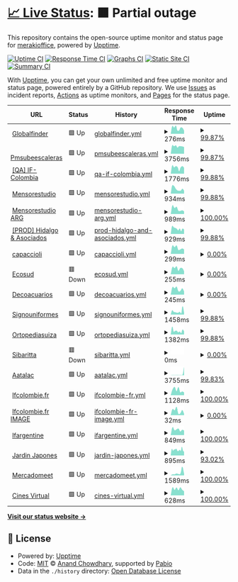 # [📈 Live Status](https://merakioffice.github.io/mensores-status): <!--live status--> **🟧 Partial outage**

This repository contains the open-source uptime monitor and status page for [merakioffice](https://merakioffice.github.io/mensores-status), powered by [Upptime](https://github.com/upptime/upptime).

[![Uptime CI](https://github.com/merakioffice/mensores-status/workflows/Uptime%20CI/badge.svg)](https://github.com/merakioffice/mensores-status/actions?query=workflow%3A%22Uptime+CI%22)
[![Response Time CI](https://github.com/merakioffice/mensores-status/workflows/Response%20Time%20CI/badge.svg)](https://github.com/merakioffice/mensores-status/actions?query=workflow%3A%22Response+Time+CI%22)
[![Graphs CI](https://github.com/merakioffice/mensores-status/workflows/Graphs%20CI/badge.svg)](https://github.com/merakioffice/mensores-status/actions?query=workflow%3A%22Graphs+CI%22)
[![Static Site CI](https://github.com/merakioffice/mensores-status/workflows/Static%20Site%20CI/badge.svg)](https://github.com/merakioffice/mensores-status/actions?query=workflow%3A%22Static+Site+CI%22)
[![Summary CI](https://github.com/merakioffice/mensores-status/workflows/Summary%20CI/badge.svg)](https://github.com/merakioffice/mensores-status/actions?query=workflow%3A%22Summary+CI%22)

With [Upptime](https://upptime.js.org), you can get your own unlimited and free uptime monitor and status page, powered entirely by a GitHub repository. We use [Issues](https://github.com/merakioffice/mensores-status/issues) as incident reports, [Actions](https://github.com/merakioffice/mensores-status/actions) as uptime monitors, and [Pages](https://merakioffice.github.io/mensores-status) for the status page.

<!--start: status pages-->
<!-- This summary is generated by Upptime (https://github.com/upptime/upptime) -->
<!-- Do not edit this manually, your changes will be overwritten -->
<!-- prettier-ignore -->
| URL | Status | History | Response Time | Uptime |
| --- | ------ | ------- | ------------- | ------ |
| <img alt="" src="https://icons.duckduckgo.com/ip3/globalfinder.com.ar.ico" height="13"> [Globalfinder](https://globalfinder.com.ar) | 🟩 Up | [globalfinder.yml](https://github.com/merakioffice/mensores-status/commits/HEAD/history/globalfinder.yml) | <details><summary><img alt="Response time graph" src="./graphs/globalfinder/response-time-week.png" height="20"> 276ms</summary><br><a href="https://merakioffice.github.io/mensores-status/history/globalfinder"><img alt="Response time 336" src="https://img.shields.io/endpoint?url=https%3A%2F%2Fraw.githubusercontent.com%2Fmerakioffice%2Fmensores-status%2FHEAD%2Fapi%2Fglobalfinder%2Fresponse-time.json"></a><br><a href="https://merakioffice.github.io/mensores-status/history/globalfinder"><img alt="24-hour response time 152" src="https://img.shields.io/endpoint?url=https%3A%2F%2Fraw.githubusercontent.com%2Fmerakioffice%2Fmensores-status%2FHEAD%2Fapi%2Fglobalfinder%2Fresponse-time-day.json"></a><br><a href="https://merakioffice.github.io/mensores-status/history/globalfinder"><img alt="7-day response time 276" src="https://img.shields.io/endpoint?url=https%3A%2F%2Fraw.githubusercontent.com%2Fmerakioffice%2Fmensores-status%2FHEAD%2Fapi%2Fglobalfinder%2Fresponse-time-week.json"></a><br><a href="https://merakioffice.github.io/mensores-status/history/globalfinder"><img alt="30-day response time 314" src="https://img.shields.io/endpoint?url=https%3A%2F%2Fraw.githubusercontent.com%2Fmerakioffice%2Fmensores-status%2FHEAD%2Fapi%2Fglobalfinder%2Fresponse-time-month.json"></a><br><a href="https://merakioffice.github.io/mensores-status/history/globalfinder"><img alt="1-year response time 342" src="https://img.shields.io/endpoint?url=https%3A%2F%2Fraw.githubusercontent.com%2Fmerakioffice%2Fmensores-status%2FHEAD%2Fapi%2Fglobalfinder%2Fresponse-time-year.json"></a></details> | <details><summary><a href="https://merakioffice.github.io/mensores-status/history/globalfinder">99.87%</a></summary><a href="https://merakioffice.github.io/mensores-status/history/globalfinder"><img alt="All-time uptime 94.23%" src="https://img.shields.io/endpoint?url=https%3A%2F%2Fraw.githubusercontent.com%2Fmerakioffice%2Fmensores-status%2FHEAD%2Fapi%2Fglobalfinder%2Fuptime.json"></a><br><a href="https://merakioffice.github.io/mensores-status/history/globalfinder"><img alt="24-hour uptime 100.00%" src="https://img.shields.io/endpoint?url=https%3A%2F%2Fraw.githubusercontent.com%2Fmerakioffice%2Fmensores-status%2FHEAD%2Fapi%2Fglobalfinder%2Fuptime-day.json"></a><br><a href="https://merakioffice.github.io/mensores-status/history/globalfinder"><img alt="7-day uptime 99.87%" src="https://img.shields.io/endpoint?url=https%3A%2F%2Fraw.githubusercontent.com%2Fmerakioffice%2Fmensores-status%2FHEAD%2Fapi%2Fglobalfinder%2Fuptime-week.json"></a><br><a href="https://merakioffice.github.io/mensores-status/history/globalfinder"><img alt="30-day uptime 99.97%" src="https://img.shields.io/endpoint?url=https%3A%2F%2Fraw.githubusercontent.com%2Fmerakioffice%2Fmensores-status%2FHEAD%2Fapi%2Fglobalfinder%2Fuptime-month.json"></a><br><a href="https://merakioffice.github.io/mensores-status/history/globalfinder"><img alt="1-year uptime 92.37%" src="https://img.shields.io/endpoint?url=https%3A%2F%2Fraw.githubusercontent.com%2Fmerakioffice%2Fmensores-status%2FHEAD%2Fapi%2Fglobalfinder%2Fuptime-year.json"></a></details>
| <img alt="" src="https://icons.duckduckgo.com/ip3/pmsubeescaleras.com.ar.ico" height="13"> [Pmsubeescaleras](https://pmsubeescaleras.com.ar) | 🟩 Up | [pmsubeescaleras.yml](https://github.com/merakioffice/mensores-status/commits/HEAD/history/pmsubeescaleras.yml) | <details><summary><img alt="Response time graph" src="./graphs/pmsubeescaleras/response-time-week.png" height="20"> 3756ms</summary><br><a href="https://merakioffice.github.io/mensores-status/history/pmsubeescaleras"><img alt="Response time 2882" src="https://img.shields.io/endpoint?url=https%3A%2F%2Fraw.githubusercontent.com%2Fmerakioffice%2Fmensores-status%2FHEAD%2Fapi%2Fpmsubeescaleras%2Fresponse-time.json"></a><br><a href="https://merakioffice.github.io/mensores-status/history/pmsubeescaleras"><img alt="24-hour response time 3382" src="https://img.shields.io/endpoint?url=https%3A%2F%2Fraw.githubusercontent.com%2Fmerakioffice%2Fmensores-status%2FHEAD%2Fapi%2Fpmsubeescaleras%2Fresponse-time-day.json"></a><br><a href="https://merakioffice.github.io/mensores-status/history/pmsubeescaleras"><img alt="7-day response time 3756" src="https://img.shields.io/endpoint?url=https%3A%2F%2Fraw.githubusercontent.com%2Fmerakioffice%2Fmensores-status%2FHEAD%2Fapi%2Fpmsubeescaleras%2Fresponse-time-week.json"></a><br><a href="https://merakioffice.github.io/mensores-status/history/pmsubeescaleras"><img alt="30-day response time 3977" src="https://img.shields.io/endpoint?url=https%3A%2F%2Fraw.githubusercontent.com%2Fmerakioffice%2Fmensores-status%2FHEAD%2Fapi%2Fpmsubeescaleras%2Fresponse-time-month.json"></a><br><a href="https://merakioffice.github.io/mensores-status/history/pmsubeescaleras"><img alt="1-year response time 3063" src="https://img.shields.io/endpoint?url=https%3A%2F%2Fraw.githubusercontent.com%2Fmerakioffice%2Fmensores-status%2FHEAD%2Fapi%2Fpmsubeescaleras%2Fresponse-time-year.json"></a></details> | <details><summary><a href="https://merakioffice.github.io/mensores-status/history/pmsubeescaleras">99.87%</a></summary><a href="https://merakioffice.github.io/mensores-status/history/pmsubeescaleras"><img alt="All-time uptime 98.41%" src="https://img.shields.io/endpoint?url=https%3A%2F%2Fraw.githubusercontent.com%2Fmerakioffice%2Fmensores-status%2FHEAD%2Fapi%2Fpmsubeescaleras%2Fuptime.json"></a><br><a href="https://merakioffice.github.io/mensores-status/history/pmsubeescaleras"><img alt="24-hour uptime 100.00%" src="https://img.shields.io/endpoint?url=https%3A%2F%2Fraw.githubusercontent.com%2Fmerakioffice%2Fmensores-status%2FHEAD%2Fapi%2Fpmsubeescaleras%2Fuptime-day.json"></a><br><a href="https://merakioffice.github.io/mensores-status/history/pmsubeescaleras"><img alt="7-day uptime 99.87%" src="https://img.shields.io/endpoint?url=https%3A%2F%2Fraw.githubusercontent.com%2Fmerakioffice%2Fmensores-status%2FHEAD%2Fapi%2Fpmsubeescaleras%2Fuptime-week.json"></a><br><a href="https://merakioffice.github.io/mensores-status/history/pmsubeescaleras"><img alt="30-day uptime 95.47%" src="https://img.shields.io/endpoint?url=https%3A%2F%2Fraw.githubusercontent.com%2Fmerakioffice%2Fmensores-status%2FHEAD%2Fapi%2Fpmsubeescaleras%2Fuptime-month.json"></a><br><a href="https://merakioffice.github.io/mensores-status/history/pmsubeescaleras"><img alt="1-year uptime 99.22%" src="https://img.shields.io/endpoint?url=https%3A%2F%2Fraw.githubusercontent.com%2Fmerakioffice%2Fmensores-status%2FHEAD%2Fapi%2Fpmsubeescaleras%2Fuptime-year.json"></a></details>
| <img alt="" src="https://icons.duckduckgo.com/ip3/qa.ifcolombie.mensorestudio.com.ico" height="13"> [[QA] IF-Colombia](https://qa.ifcolombie.mensorestudio.com/) | 🟩 Up | [qa-if-colombia.yml](https://github.com/merakioffice/mensores-status/commits/HEAD/history/qa-if-colombia.yml) | <details><summary><img alt="Response time graph" src="./graphs/qa-if-colombia/response-time-week.png" height="20"> 1776ms</summary><br><a href="https://merakioffice.github.io/mensores-status/history/qa-if-colombia"><img alt="Response time 865" src="https://img.shields.io/endpoint?url=https%3A%2F%2Fraw.githubusercontent.com%2Fmerakioffice%2Fmensores-status%2FHEAD%2Fapi%2Fqa-if-colombia%2Fresponse-time.json"></a><br><a href="https://merakioffice.github.io/mensores-status/history/qa-if-colombia"><img alt="24-hour response time 1637" src="https://img.shields.io/endpoint?url=https%3A%2F%2Fraw.githubusercontent.com%2Fmerakioffice%2Fmensores-status%2FHEAD%2Fapi%2Fqa-if-colombia%2Fresponse-time-day.json"></a><br><a href="https://merakioffice.github.io/mensores-status/history/qa-if-colombia"><img alt="7-day response time 1776" src="https://img.shields.io/endpoint?url=https%3A%2F%2Fraw.githubusercontent.com%2Fmerakioffice%2Fmensores-status%2FHEAD%2Fapi%2Fqa-if-colombia%2Fresponse-time-week.json"></a><br><a href="https://merakioffice.github.io/mensores-status/history/qa-if-colombia"><img alt="30-day response time 1697" src="https://img.shields.io/endpoint?url=https%3A%2F%2Fraw.githubusercontent.com%2Fmerakioffice%2Fmensores-status%2FHEAD%2Fapi%2Fqa-if-colombia%2Fresponse-time-month.json"></a><br><a href="https://merakioffice.github.io/mensores-status/history/qa-if-colombia"><img alt="1-year response time 1014" src="https://img.shields.io/endpoint?url=https%3A%2F%2Fraw.githubusercontent.com%2Fmerakioffice%2Fmensores-status%2FHEAD%2Fapi%2Fqa-if-colombia%2Fresponse-time-year.json"></a></details> | <details><summary><a href="https://merakioffice.github.io/mensores-status/history/qa-if-colombia">99.88%</a></summary><a href="https://merakioffice.github.io/mensores-status/history/qa-if-colombia"><img alt="All-time uptime 99.40%" src="https://img.shields.io/endpoint?url=https%3A%2F%2Fraw.githubusercontent.com%2Fmerakioffice%2Fmensores-status%2FHEAD%2Fapi%2Fqa-if-colombia%2Fuptime.json"></a><br><a href="https://merakioffice.github.io/mensores-status/history/qa-if-colombia"><img alt="24-hour uptime 100.00%" src="https://img.shields.io/endpoint?url=https%3A%2F%2Fraw.githubusercontent.com%2Fmerakioffice%2Fmensores-status%2FHEAD%2Fapi%2Fqa-if-colombia%2Fuptime-day.json"></a><br><a href="https://merakioffice.github.io/mensores-status/history/qa-if-colombia"><img alt="7-day uptime 99.88%" src="https://img.shields.io/endpoint?url=https%3A%2F%2Fraw.githubusercontent.com%2Fmerakioffice%2Fmensores-status%2FHEAD%2Fapi%2Fqa-if-colombia%2Fuptime-week.json"></a><br><a href="https://merakioffice.github.io/mensores-status/history/qa-if-colombia"><img alt="30-day uptime 95.55%" src="https://img.shields.io/endpoint?url=https%3A%2F%2Fraw.githubusercontent.com%2Fmerakioffice%2Fmensores-status%2FHEAD%2Fapi%2Fqa-if-colombia%2Fuptime-month.json"></a><br><a href="https://merakioffice.github.io/mensores-status/history/qa-if-colombia"><img alt="1-year uptime 99.43%" src="https://img.shields.io/endpoint?url=https%3A%2F%2Fraw.githubusercontent.com%2Fmerakioffice%2Fmensores-status%2FHEAD%2Fapi%2Fqa-if-colombia%2Fuptime-year.json"></a></details>
| <img alt="" src="https://icons.duckduckgo.com/ip3/mensorestudio.com.ico" height="13"> [Mensorestudio](https://mensorestudio.com) | 🟩 Up | [mensorestudio.yml](https://github.com/merakioffice/mensores-status/commits/HEAD/history/mensorestudio.yml) | <details><summary><img alt="Response time graph" src="./graphs/mensorestudio/response-time-week.png" height="20"> 934ms</summary><br><a href="https://merakioffice.github.io/mensores-status/history/mensorestudio"><img alt="Response time 695" src="https://img.shields.io/endpoint?url=https%3A%2F%2Fraw.githubusercontent.com%2Fmerakioffice%2Fmensores-status%2FHEAD%2Fapi%2Fmensorestudio%2Fresponse-time.json"></a><br><a href="https://merakioffice.github.io/mensores-status/history/mensorestudio"><img alt="24-hour response time 565" src="https://img.shields.io/endpoint?url=https%3A%2F%2Fraw.githubusercontent.com%2Fmerakioffice%2Fmensores-status%2FHEAD%2Fapi%2Fmensorestudio%2Fresponse-time-day.json"></a><br><a href="https://merakioffice.github.io/mensores-status/history/mensorestudio"><img alt="7-day response time 934" src="https://img.shields.io/endpoint?url=https%3A%2F%2Fraw.githubusercontent.com%2Fmerakioffice%2Fmensores-status%2FHEAD%2Fapi%2Fmensorestudio%2Fresponse-time-week.json"></a><br><a href="https://merakioffice.github.io/mensores-status/history/mensorestudio"><img alt="30-day response time 970" src="https://img.shields.io/endpoint?url=https%3A%2F%2Fraw.githubusercontent.com%2Fmerakioffice%2Fmensores-status%2FHEAD%2Fapi%2Fmensorestudio%2Fresponse-time-month.json"></a><br><a href="https://merakioffice.github.io/mensores-status/history/mensorestudio"><img alt="1-year response time 723" src="https://img.shields.io/endpoint?url=https%3A%2F%2Fraw.githubusercontent.com%2Fmerakioffice%2Fmensores-status%2FHEAD%2Fapi%2Fmensorestudio%2Fresponse-time-year.json"></a></details> | <details><summary><a href="https://merakioffice.github.io/mensores-status/history/mensorestudio">99.88%</a></summary><a href="https://merakioffice.github.io/mensores-status/history/mensorestudio"><img alt="All-time uptime 94.06%" src="https://img.shields.io/endpoint?url=https%3A%2F%2Fraw.githubusercontent.com%2Fmerakioffice%2Fmensores-status%2FHEAD%2Fapi%2Fmensorestudio%2Fuptime.json"></a><br><a href="https://merakioffice.github.io/mensores-status/history/mensorestudio"><img alt="24-hour uptime 100.00%" src="https://img.shields.io/endpoint?url=https%3A%2F%2Fraw.githubusercontent.com%2Fmerakioffice%2Fmensores-status%2FHEAD%2Fapi%2Fmensorestudio%2Fuptime-day.json"></a><br><a href="https://merakioffice.github.io/mensores-status/history/mensorestudio"><img alt="7-day uptime 99.88%" src="https://img.shields.io/endpoint?url=https%3A%2F%2Fraw.githubusercontent.com%2Fmerakioffice%2Fmensores-status%2FHEAD%2Fapi%2Fmensorestudio%2Fuptime-week.json"></a><br><a href="https://merakioffice.github.io/mensores-status/history/mensorestudio"><img alt="30-day uptime 95.74%" src="https://img.shields.io/endpoint?url=https%3A%2F%2Fraw.githubusercontent.com%2Fmerakioffice%2Fmensores-status%2FHEAD%2Fapi%2Fmensorestudio%2Fuptime-month.json"></a><br><a href="https://merakioffice.github.io/mensores-status/history/mensorestudio"><img alt="1-year uptime 92.16%" src="https://img.shields.io/endpoint?url=https%3A%2F%2Fraw.githubusercontent.com%2Fmerakioffice%2Fmensores-status%2FHEAD%2Fapi%2Fmensorestudio%2Fuptime-year.json"></a></details>
| <img alt="" src="https://icons.duckduckgo.com/ip3/mensorestudio.com.ar.ico" height="13"> [Mensorestudio ARG](https://mensorestudio.com.ar) | 🟩 Up | [mensorestudio-arg.yml](https://github.com/merakioffice/mensores-status/commits/HEAD/history/mensorestudio-arg.yml) | <details><summary><img alt="Response time graph" src="./graphs/mensorestudio-arg/response-time-week.png" height="20"> 989ms</summary><br><a href="https://merakioffice.github.io/mensores-status/history/mensorestudio-arg"><img alt="Response time 787" src="https://img.shields.io/endpoint?url=https%3A%2F%2Fraw.githubusercontent.com%2Fmerakioffice%2Fmensores-status%2FHEAD%2Fapi%2Fmensorestudio-arg%2Fresponse-time.json"></a><br><a href="https://merakioffice.github.io/mensores-status/history/mensorestudio-arg"><img alt="24-hour response time 526" src="https://img.shields.io/endpoint?url=https%3A%2F%2Fraw.githubusercontent.com%2Fmerakioffice%2Fmensores-status%2FHEAD%2Fapi%2Fmensorestudio-arg%2Fresponse-time-day.json"></a><br><a href="https://merakioffice.github.io/mensores-status/history/mensorestudio-arg"><img alt="7-day response time 989" src="https://img.shields.io/endpoint?url=https%3A%2F%2Fraw.githubusercontent.com%2Fmerakioffice%2Fmensores-status%2FHEAD%2Fapi%2Fmensorestudio-arg%2Fresponse-time-week.json"></a><br><a href="https://merakioffice.github.io/mensores-status/history/mensorestudio-arg"><img alt="30-day response time 1012" src="https://img.shields.io/endpoint?url=https%3A%2F%2Fraw.githubusercontent.com%2Fmerakioffice%2Fmensores-status%2FHEAD%2Fapi%2Fmensorestudio-arg%2Fresponse-time-month.json"></a><br><a href="https://merakioffice.github.io/mensores-status/history/mensorestudio-arg"><img alt="1-year response time 813" src="https://img.shields.io/endpoint?url=https%3A%2F%2Fraw.githubusercontent.com%2Fmerakioffice%2Fmensores-status%2FHEAD%2Fapi%2Fmensorestudio-arg%2Fresponse-time-year.json"></a></details> | <details><summary><a href="https://merakioffice.github.io/mensores-status/history/mensorestudio-arg">100.00%</a></summary><a href="https://merakioffice.github.io/mensores-status/history/mensorestudio-arg"><img alt="All-time uptime 99.71%" src="https://img.shields.io/endpoint?url=https%3A%2F%2Fraw.githubusercontent.com%2Fmerakioffice%2Fmensores-status%2FHEAD%2Fapi%2Fmensorestudio-arg%2Fuptime.json"></a><br><a href="https://merakioffice.github.io/mensores-status/history/mensorestudio-arg"><img alt="24-hour uptime 100.00%" src="https://img.shields.io/endpoint?url=https%3A%2F%2Fraw.githubusercontent.com%2Fmerakioffice%2Fmensores-status%2FHEAD%2Fapi%2Fmensorestudio-arg%2Fuptime-day.json"></a><br><a href="https://merakioffice.github.io/mensores-status/history/mensorestudio-arg"><img alt="7-day uptime 100.00%" src="https://img.shields.io/endpoint?url=https%3A%2F%2Fraw.githubusercontent.com%2Fmerakioffice%2Fmensores-status%2FHEAD%2Fapi%2Fmensorestudio-arg%2Fuptime-week.json"></a><br><a href="https://merakioffice.github.io/mensores-status/history/mensorestudio-arg"><img alt="30-day uptime 95.81%" src="https://img.shields.io/endpoint?url=https%3A%2F%2Fraw.githubusercontent.com%2Fmerakioffice%2Fmensores-status%2FHEAD%2Fapi%2Fmensorestudio-arg%2Fuptime-month.json"></a><br><a href="https://merakioffice.github.io/mensores-status/history/mensorestudio-arg"><img alt="1-year uptime 99.64%" src="https://img.shields.io/endpoint?url=https%3A%2F%2Fraw.githubusercontent.com%2Fmerakioffice%2Fmensores-status%2FHEAD%2Fapi%2Fmensorestudio-arg%2Fuptime-year.json"></a></details>
| <img alt="" src="https://icons.duckduckgo.com/ip3/hidalgoyasociados.com.ar.ico" height="13"> [[PROD] Hidalgo & Asociados](https://hidalgoyasociados.com.ar/) | 🟩 Up | [prod-hidalgo-and-asociados.yml](https://github.com/merakioffice/mensores-status/commits/HEAD/history/prod-hidalgo-and-asociados.yml) | <details><summary><img alt="Response time graph" src="./graphs/prod-hidalgo-and-asociados/response-time-week.png" height="20"> 929ms</summary><br><a href="https://merakioffice.github.io/mensores-status/history/prod-hidalgo-and-asociados"><img alt="Response time 996" src="https://img.shields.io/endpoint?url=https%3A%2F%2Fraw.githubusercontent.com%2Fmerakioffice%2Fmensores-status%2FHEAD%2Fapi%2Fprod-hidalgo-and-asociados%2Fresponse-time.json"></a><br><a href="https://merakioffice.github.io/mensores-status/history/prod-hidalgo-and-asociados"><img alt="24-hour response time 764" src="https://img.shields.io/endpoint?url=https%3A%2F%2Fraw.githubusercontent.com%2Fmerakioffice%2Fmensores-status%2FHEAD%2Fapi%2Fprod-hidalgo-and-asociados%2Fresponse-time-day.json"></a><br><a href="https://merakioffice.github.io/mensores-status/history/prod-hidalgo-and-asociados"><img alt="7-day response time 929" src="https://img.shields.io/endpoint?url=https%3A%2F%2Fraw.githubusercontent.com%2Fmerakioffice%2Fmensores-status%2FHEAD%2Fapi%2Fprod-hidalgo-and-asociados%2Fresponse-time-week.json"></a><br><a href="https://merakioffice.github.io/mensores-status/history/prod-hidalgo-and-asociados"><img alt="30-day response time 1153" src="https://img.shields.io/endpoint?url=https%3A%2F%2Fraw.githubusercontent.com%2Fmerakioffice%2Fmensores-status%2FHEAD%2Fapi%2Fprod-hidalgo-and-asociados%2Fresponse-time-month.json"></a><br><a href="https://merakioffice.github.io/mensores-status/history/prod-hidalgo-and-asociados"><img alt="1-year response time 1014" src="https://img.shields.io/endpoint?url=https%3A%2F%2Fraw.githubusercontent.com%2Fmerakioffice%2Fmensores-status%2FHEAD%2Fapi%2Fprod-hidalgo-and-asociados%2Fresponse-time-year.json"></a></details> | <details><summary><a href="https://merakioffice.github.io/mensores-status/history/prod-hidalgo-and-asociados">99.88%</a></summary><a href="https://merakioffice.github.io/mensores-status/history/prod-hidalgo-and-asociados"><img alt="All-time uptime 99.73%" src="https://img.shields.io/endpoint?url=https%3A%2F%2Fraw.githubusercontent.com%2Fmerakioffice%2Fmensores-status%2FHEAD%2Fapi%2Fprod-hidalgo-and-asociados%2Fuptime.json"></a><br><a href="https://merakioffice.github.io/mensores-status/history/prod-hidalgo-and-asociados"><img alt="24-hour uptime 100.00%" src="https://img.shields.io/endpoint?url=https%3A%2F%2Fraw.githubusercontent.com%2Fmerakioffice%2Fmensores-status%2FHEAD%2Fapi%2Fprod-hidalgo-and-asociados%2Fuptime-day.json"></a><br><a href="https://merakioffice.github.io/mensores-status/history/prod-hidalgo-and-asociados"><img alt="7-day uptime 99.88%" src="https://img.shields.io/endpoint?url=https%3A%2F%2Fraw.githubusercontent.com%2Fmerakioffice%2Fmensores-status%2FHEAD%2Fapi%2Fprod-hidalgo-and-asociados%2Fuptime-week.json"></a><br><a href="https://merakioffice.github.io/mensores-status/history/prod-hidalgo-and-asociados"><img alt="30-day uptime 95.56%" src="https://img.shields.io/endpoint?url=https%3A%2F%2Fraw.githubusercontent.com%2Fmerakioffice%2Fmensores-status%2FHEAD%2Fapi%2Fprod-hidalgo-and-asociados%2Fuptime-month.json"></a><br><a href="https://merakioffice.github.io/mensores-status/history/prod-hidalgo-and-asociados"><img alt="1-year uptime 99.61%" src="https://img.shields.io/endpoint?url=https%3A%2F%2Fraw.githubusercontent.com%2Fmerakioffice%2Fmensores-status%2FHEAD%2Fapi%2Fprod-hidalgo-and-asociados%2Fuptime-year.json"></a></details>
| <img alt="" src="https://icons.duckduckgo.com/ip3/www.capaccioli-sa.com.ar.ico" height="13"> [capaccioli](https://www.capaccioli-sa.com.ar) | 🟩 Up | [capaccioli.yml](https://github.com/merakioffice/mensores-status/commits/HEAD/history/capaccioli.yml) | <details><summary><img alt="Response time graph" src="./graphs/capaccioli/response-time-week.png" height="20"> 299ms</summary><br><a href="https://merakioffice.github.io/mensores-status/history/capaccioli"><img alt="Response time 329" src="https://img.shields.io/endpoint?url=https%3A%2F%2Fraw.githubusercontent.com%2Fmerakioffice%2Fmensores-status%2FHEAD%2Fapi%2Fcapaccioli%2Fresponse-time.json"></a><br><a href="https://merakioffice.github.io/mensores-status/history/capaccioli"><img alt="24-hour response time 223" src="https://img.shields.io/endpoint?url=https%3A%2F%2Fraw.githubusercontent.com%2Fmerakioffice%2Fmensores-status%2FHEAD%2Fapi%2Fcapaccioli%2Fresponse-time-day.json"></a><br><a href="https://merakioffice.github.io/mensores-status/history/capaccioli"><img alt="7-day response time 299" src="https://img.shields.io/endpoint?url=https%3A%2F%2Fraw.githubusercontent.com%2Fmerakioffice%2Fmensores-status%2FHEAD%2Fapi%2Fcapaccioli%2Fresponse-time-week.json"></a><br><a href="https://merakioffice.github.io/mensores-status/history/capaccioli"><img alt="30-day response time 348" src="https://img.shields.io/endpoint?url=https%3A%2F%2Fraw.githubusercontent.com%2Fmerakioffice%2Fmensores-status%2FHEAD%2Fapi%2Fcapaccioli%2Fresponse-time-month.json"></a><br><a href="https://merakioffice.github.io/mensores-status/history/capaccioli"><img alt="1-year response time 344" src="https://img.shields.io/endpoint?url=https%3A%2F%2Fraw.githubusercontent.com%2Fmerakioffice%2Fmensores-status%2FHEAD%2Fapi%2Fcapaccioli%2Fresponse-time-year.json"></a></details> | <details><summary><a href="https://merakioffice.github.io/mensores-status/history/capaccioli">0.00%</a></summary><a href="https://merakioffice.github.io/mensores-status/history/capaccioli"><img alt="All-time uptime 74.14%" src="https://img.shields.io/endpoint?url=https%3A%2F%2Fraw.githubusercontent.com%2Fmerakioffice%2Fmensores-status%2FHEAD%2Fapi%2Fcapaccioli%2Fuptime.json"></a><br><a href="https://merakioffice.github.io/mensores-status/history/capaccioli"><img alt="24-hour uptime 0.00%" src="https://img.shields.io/endpoint?url=https%3A%2F%2Fraw.githubusercontent.com%2Fmerakioffice%2Fmensores-status%2FHEAD%2Fapi%2Fcapaccioli%2Fuptime-day.json"></a><br><a href="https://merakioffice.github.io/mensores-status/history/capaccioli"><img alt="7-day uptime 0.00%" src="https://img.shields.io/endpoint?url=https%3A%2F%2Fraw.githubusercontent.com%2Fmerakioffice%2Fmensores-status%2FHEAD%2Fapi%2Fcapaccioli%2Fuptime-week.json"></a><br><a href="https://merakioffice.github.io/mensores-status/history/capaccioli"><img alt="30-day uptime 0.00%" src="https://img.shields.io/endpoint?url=https%3A%2F%2Fraw.githubusercontent.com%2Fmerakioffice%2Fmensores-status%2FHEAD%2Fapi%2Fcapaccioli%2Fuptime-month.json"></a><br><a href="https://merakioffice.github.io/mensores-status/history/capaccioli"><img alt="1-year uptime 61.62%" src="https://img.shields.io/endpoint?url=https%3A%2F%2Fraw.githubusercontent.com%2Fmerakioffice%2Fmensores-status%2FHEAD%2Fapi%2Fcapaccioli%2Fuptime-year.json"></a></details>
| <img alt="" src="https://icons.duckduckgo.com/ip3/qa.ecosud.mensorestudio.com.ar.ico" height="13"> [Ecosud](https://qa.ecosud.mensorestudio.com.ar/) | 🟥 Down | [ecosud.yml](https://github.com/merakioffice/mensores-status/commits/HEAD/history/ecosud.yml) | <details><summary><img alt="Response time graph" src="./graphs/ecosud/response-time-week.png" height="20"> 255ms</summary><br><a href="https://merakioffice.github.io/mensores-status/history/ecosud"><img alt="Response time 478" src="https://img.shields.io/endpoint?url=https%3A%2F%2Fraw.githubusercontent.com%2Fmerakioffice%2Fmensores-status%2FHEAD%2Fapi%2Fecosud%2Fresponse-time.json"></a><br><a href="https://merakioffice.github.io/mensores-status/history/ecosud"><img alt="24-hour response time 131" src="https://img.shields.io/endpoint?url=https%3A%2F%2Fraw.githubusercontent.com%2Fmerakioffice%2Fmensores-status%2FHEAD%2Fapi%2Fecosud%2Fresponse-time-day.json"></a><br><a href="https://merakioffice.github.io/mensores-status/history/ecosud"><img alt="7-day response time 255" src="https://img.shields.io/endpoint?url=https%3A%2F%2Fraw.githubusercontent.com%2Fmerakioffice%2Fmensores-status%2FHEAD%2Fapi%2Fecosud%2Fresponse-time-week.json"></a><br><a href="https://merakioffice.github.io/mensores-status/history/ecosud"><img alt="30-day response time 374" src="https://img.shields.io/endpoint?url=https%3A%2F%2Fraw.githubusercontent.com%2Fmerakioffice%2Fmensores-status%2FHEAD%2Fapi%2Fecosud%2Fresponse-time-month.json"></a><br><a href="https://merakioffice.github.io/mensores-status/history/ecosud"><img alt="1-year response time 471" src="https://img.shields.io/endpoint?url=https%3A%2F%2Fraw.githubusercontent.com%2Fmerakioffice%2Fmensores-status%2FHEAD%2Fapi%2Fecosud%2Fresponse-time-year.json"></a></details> | <details><summary><a href="https://merakioffice.github.io/mensores-status/history/ecosud">0.00%</a></summary><a href="https://merakioffice.github.io/mensores-status/history/ecosud"><img alt="All-time uptime 80.02%" src="https://img.shields.io/endpoint?url=https%3A%2F%2Fraw.githubusercontent.com%2Fmerakioffice%2Fmensores-status%2FHEAD%2Fapi%2Fecosud%2Fuptime.json"></a><br><a href="https://merakioffice.github.io/mensores-status/history/ecosud"><img alt="24-hour uptime 0.00%" src="https://img.shields.io/endpoint?url=https%3A%2F%2Fraw.githubusercontent.com%2Fmerakioffice%2Fmensores-status%2FHEAD%2Fapi%2Fecosud%2Fuptime-day.json"></a><br><a href="https://merakioffice.github.io/mensores-status/history/ecosud"><img alt="7-day uptime 0.00%" src="https://img.shields.io/endpoint?url=https%3A%2F%2Fraw.githubusercontent.com%2Fmerakioffice%2Fmensores-status%2FHEAD%2Fapi%2Fecosud%2Fuptime-week.json"></a><br><a href="https://merakioffice.github.io/mensores-status/history/ecosud"><img alt="30-day uptime 32.24%" src="https://img.shields.io/endpoint?url=https%3A%2F%2Fraw.githubusercontent.com%2Fmerakioffice%2Fmensores-status%2FHEAD%2Fapi%2Fecosud%2Fuptime-month.json"></a><br><a href="https://merakioffice.github.io/mensores-status/history/ecosud"><img alt="1-year uptime 70.40%" src="https://img.shields.io/endpoint?url=https%3A%2F%2Fraw.githubusercontent.com%2Fmerakioffice%2Fmensores-status%2FHEAD%2Fapi%2Fecosud%2Fuptime-year.json"></a></details>
| <img alt="" src="https://icons.duckduckgo.com/ip3/decoacuarios.com.ar.ico" height="13"> [Decoacuarios](https://decoacuarios.com.ar/) | 🟩 Up | [decoacuarios.yml](https://github.com/merakioffice/mensores-status/commits/HEAD/history/decoacuarios.yml) | <details><summary><img alt="Response time graph" src="./graphs/decoacuarios/response-time-week.png" height="20"> 245ms</summary><br><a href="https://merakioffice.github.io/mensores-status/history/decoacuarios"><img alt="Response time 281" src="https://img.shields.io/endpoint?url=https%3A%2F%2Fraw.githubusercontent.com%2Fmerakioffice%2Fmensores-status%2FHEAD%2Fapi%2Fdecoacuarios%2Fresponse-time.json"></a><br><a href="https://merakioffice.github.io/mensores-status/history/decoacuarios"><img alt="24-hour response time 139" src="https://img.shields.io/endpoint?url=https%3A%2F%2Fraw.githubusercontent.com%2Fmerakioffice%2Fmensores-status%2FHEAD%2Fapi%2Fdecoacuarios%2Fresponse-time-day.json"></a><br><a href="https://merakioffice.github.io/mensores-status/history/decoacuarios"><img alt="7-day response time 245" src="https://img.shields.io/endpoint?url=https%3A%2F%2Fraw.githubusercontent.com%2Fmerakioffice%2Fmensores-status%2FHEAD%2Fapi%2Fdecoacuarios%2Fresponse-time-week.json"></a><br><a href="https://merakioffice.github.io/mensores-status/history/decoacuarios"><img alt="30-day response time 274" src="https://img.shields.io/endpoint?url=https%3A%2F%2Fraw.githubusercontent.com%2Fmerakioffice%2Fmensores-status%2FHEAD%2Fapi%2Fdecoacuarios%2Fresponse-time-month.json"></a><br><a href="https://merakioffice.github.io/mensores-status/history/decoacuarios"><img alt="1-year response time 281" src="https://img.shields.io/endpoint?url=https%3A%2F%2Fraw.githubusercontent.com%2Fmerakioffice%2Fmensores-status%2FHEAD%2Fapi%2Fdecoacuarios%2Fresponse-time-year.json"></a></details> | <details><summary><a href="https://merakioffice.github.io/mensores-status/history/decoacuarios">0.00%</a></summary><a href="https://merakioffice.github.io/mensores-status/history/decoacuarios"><img alt="All-time uptime 73.20%" src="https://img.shields.io/endpoint?url=https%3A%2F%2Fraw.githubusercontent.com%2Fmerakioffice%2Fmensores-status%2FHEAD%2Fapi%2Fdecoacuarios%2Fuptime.json"></a><br><a href="https://merakioffice.github.io/mensores-status/history/decoacuarios"><img alt="24-hour uptime 0.00%" src="https://img.shields.io/endpoint?url=https%3A%2F%2Fraw.githubusercontent.com%2Fmerakioffice%2Fmensores-status%2FHEAD%2Fapi%2Fdecoacuarios%2Fuptime-day.json"></a><br><a href="https://merakioffice.github.io/mensores-status/history/decoacuarios"><img alt="7-day uptime 0.00%" src="https://img.shields.io/endpoint?url=https%3A%2F%2Fraw.githubusercontent.com%2Fmerakioffice%2Fmensores-status%2FHEAD%2Fapi%2Fdecoacuarios%2Fuptime-week.json"></a><br><a href="https://merakioffice.github.io/mensores-status/history/decoacuarios"><img alt="30-day uptime 0.00%" src="https://img.shields.io/endpoint?url=https%3A%2F%2Fraw.githubusercontent.com%2Fmerakioffice%2Fmensores-status%2FHEAD%2Fapi%2Fdecoacuarios%2Fuptime-month.json"></a><br><a href="https://merakioffice.github.io/mensores-status/history/decoacuarios"><img alt="1-year uptime 61.82%" src="https://img.shields.io/endpoint?url=https%3A%2F%2Fraw.githubusercontent.com%2Fmerakioffice%2Fmensores-status%2FHEAD%2Fapi%2Fdecoacuarios%2Fuptime-year.json"></a></details>
| <img alt="" src="https://icons.duckduckgo.com/ip3/signouniformes.com.ico" height="13"> [Signouniformes](https://signouniformes.com/) | 🟩 Up | [signouniformes.yml](https://github.com/merakioffice/mensores-status/commits/HEAD/history/signouniformes.yml) | <details><summary><img alt="Response time graph" src="./graphs/signouniformes/response-time-week.png" height="20"> 1458ms</summary><br><a href="https://merakioffice.github.io/mensores-status/history/signouniformes"><img alt="Response time 1083" src="https://img.shields.io/endpoint?url=https%3A%2F%2Fraw.githubusercontent.com%2Fmerakioffice%2Fmensores-status%2FHEAD%2Fapi%2Fsignouniformes%2Fresponse-time.json"></a><br><a href="https://merakioffice.github.io/mensores-status/history/signouniformes"><img alt="24-hour response time 807" src="https://img.shields.io/endpoint?url=https%3A%2F%2Fraw.githubusercontent.com%2Fmerakioffice%2Fmensores-status%2FHEAD%2Fapi%2Fsignouniformes%2Fresponse-time-day.json"></a><br><a href="https://merakioffice.github.io/mensores-status/history/signouniformes"><img alt="7-day response time 1458" src="https://img.shields.io/endpoint?url=https%3A%2F%2Fraw.githubusercontent.com%2Fmerakioffice%2Fmensores-status%2FHEAD%2Fapi%2Fsignouniformes%2Fresponse-time-week.json"></a><br><a href="https://merakioffice.github.io/mensores-status/history/signouniformes"><img alt="30-day response time 1299" src="https://img.shields.io/endpoint?url=https%3A%2F%2Fraw.githubusercontent.com%2Fmerakioffice%2Fmensores-status%2FHEAD%2Fapi%2Fsignouniformes%2Fresponse-time-month.json"></a><br><a href="https://merakioffice.github.io/mensores-status/history/signouniformes"><img alt="1-year response time 1107" src="https://img.shields.io/endpoint?url=https%3A%2F%2Fraw.githubusercontent.com%2Fmerakioffice%2Fmensores-status%2FHEAD%2Fapi%2Fsignouniformes%2Fresponse-time-year.json"></a></details> | <details><summary><a href="https://merakioffice.github.io/mensores-status/history/signouniformes">99.88%</a></summary><a href="https://merakioffice.github.io/mensores-status/history/signouniformes"><img alt="All-time uptime 81.78%" src="https://img.shields.io/endpoint?url=https%3A%2F%2Fraw.githubusercontent.com%2Fmerakioffice%2Fmensores-status%2FHEAD%2Fapi%2Fsignouniformes%2Fuptime.json"></a><br><a href="https://merakioffice.github.io/mensores-status/history/signouniformes"><img alt="24-hour uptime 100.00%" src="https://img.shields.io/endpoint?url=https%3A%2F%2Fraw.githubusercontent.com%2Fmerakioffice%2Fmensores-status%2FHEAD%2Fapi%2Fsignouniformes%2Fuptime-day.json"></a><br><a href="https://merakioffice.github.io/mensores-status/history/signouniformes"><img alt="7-day uptime 99.88%" src="https://img.shields.io/endpoint?url=https%3A%2F%2Fraw.githubusercontent.com%2Fmerakioffice%2Fmensores-status%2FHEAD%2Fapi%2Fsignouniformes%2Fuptime-week.json"></a><br><a href="https://merakioffice.github.io/mensores-status/history/signouniformes"><img alt="30-day uptime 95.55%" src="https://img.shields.io/endpoint?url=https%3A%2F%2Fraw.githubusercontent.com%2Fmerakioffice%2Fmensores-status%2FHEAD%2Fapi%2Fsignouniformes%2Fuptime-month.json"></a><br><a href="https://merakioffice.github.io/mensores-status/history/signouniformes"><img alt="1-year uptime 75.67%" src="https://img.shields.io/endpoint?url=https%3A%2F%2Fraw.githubusercontent.com%2Fmerakioffice%2Fmensores-status%2FHEAD%2Fapi%2Fsignouniformes%2Fuptime-year.json"></a></details>
| <img alt="" src="https://icons.duckduckgo.com/ip3/ortopediasuiza.com.ar.ico" height="13"> [Ortopediasuiza](https://ortopediasuiza.com.ar/) | 🟩 Up | [ortopediasuiza.yml](https://github.com/merakioffice/mensores-status/commits/HEAD/history/ortopediasuiza.yml) | <details><summary><img alt="Response time graph" src="./graphs/ortopediasuiza/response-time-week.png" height="20"> 1382ms</summary><br><a href="https://merakioffice.github.io/mensores-status/history/ortopediasuiza"><img alt="Response time 1260" src="https://img.shields.io/endpoint?url=https%3A%2F%2Fraw.githubusercontent.com%2Fmerakioffice%2Fmensores-status%2FHEAD%2Fapi%2Fortopediasuiza%2Fresponse-time.json"></a><br><a href="https://merakioffice.github.io/mensores-status/history/ortopediasuiza"><img alt="24-hour response time 1196" src="https://img.shields.io/endpoint?url=https%3A%2F%2Fraw.githubusercontent.com%2Fmerakioffice%2Fmensores-status%2FHEAD%2Fapi%2Fortopediasuiza%2Fresponse-time-day.json"></a><br><a href="https://merakioffice.github.io/mensores-status/history/ortopediasuiza"><img alt="7-day response time 1382" src="https://img.shields.io/endpoint?url=https%3A%2F%2Fraw.githubusercontent.com%2Fmerakioffice%2Fmensores-status%2FHEAD%2Fapi%2Fortopediasuiza%2Fresponse-time-week.json"></a><br><a href="https://merakioffice.github.io/mensores-status/history/ortopediasuiza"><img alt="30-day response time 1261" src="https://img.shields.io/endpoint?url=https%3A%2F%2Fraw.githubusercontent.com%2Fmerakioffice%2Fmensores-status%2FHEAD%2Fapi%2Fortopediasuiza%2Fresponse-time-month.json"></a><br><a href="https://merakioffice.github.io/mensores-status/history/ortopediasuiza"><img alt="1-year response time 1233" src="https://img.shields.io/endpoint?url=https%3A%2F%2Fraw.githubusercontent.com%2Fmerakioffice%2Fmensores-status%2FHEAD%2Fapi%2Fortopediasuiza%2Fresponse-time-year.json"></a></details> | <details><summary><a href="https://merakioffice.github.io/mensores-status/history/ortopediasuiza">99.88%</a></summary><a href="https://merakioffice.github.io/mensores-status/history/ortopediasuiza"><img alt="All-time uptime 99.60%" src="https://img.shields.io/endpoint?url=https%3A%2F%2Fraw.githubusercontent.com%2Fmerakioffice%2Fmensores-status%2FHEAD%2Fapi%2Fortopediasuiza%2Fuptime.json"></a><br><a href="https://merakioffice.github.io/mensores-status/history/ortopediasuiza"><img alt="24-hour uptime 100.00%" src="https://img.shields.io/endpoint?url=https%3A%2F%2Fraw.githubusercontent.com%2Fmerakioffice%2Fmensores-status%2FHEAD%2Fapi%2Fortopediasuiza%2Fuptime-day.json"></a><br><a href="https://merakioffice.github.io/mensores-status/history/ortopediasuiza"><img alt="7-day uptime 99.88%" src="https://img.shields.io/endpoint?url=https%3A%2F%2Fraw.githubusercontent.com%2Fmerakioffice%2Fmensores-status%2FHEAD%2Fapi%2Fortopediasuiza%2Fuptime-week.json"></a><br><a href="https://merakioffice.github.io/mensores-status/history/ortopediasuiza"><img alt="30-day uptime 95.56%" src="https://img.shields.io/endpoint?url=https%3A%2F%2Fraw.githubusercontent.com%2Fmerakioffice%2Fmensores-status%2FHEAD%2Fapi%2Fortopediasuiza%2Fuptime-month.json"></a><br><a href="https://merakioffice.github.io/mensores-status/history/ortopediasuiza"><img alt="1-year uptime 99.48%" src="https://img.shields.io/endpoint?url=https%3A%2F%2Fraw.githubusercontent.com%2Fmerakioffice%2Fmensores-status%2FHEAD%2Fapi%2Fortopediasuiza%2Fuptime-year.json"></a></details>
| <img alt="" src="https://icons.duckduckgo.com/ip3/sibaritta.com.ico" height="13"> [Sibaritta](https://sibaritta.com/) | 🟥 Down | [sibaritta.yml](https://github.com/merakioffice/mensores-status/commits/HEAD/history/sibaritta.yml) | <details><summary><img alt="Response time graph" src="./graphs/sibaritta/response-time-week.png" height="20"> 0ms</summary><br><a href="https://merakioffice.github.io/mensores-status/history/sibaritta"><img alt="Response time 301" src="https://img.shields.io/endpoint?url=https%3A%2F%2Fraw.githubusercontent.com%2Fmerakioffice%2Fmensores-status%2FHEAD%2Fapi%2Fsibaritta%2Fresponse-time.json"></a><br><a href="https://merakioffice.github.io/mensores-status/history/sibaritta"><img alt="24-hour response time 0" src="https://img.shields.io/endpoint?url=https%3A%2F%2Fraw.githubusercontent.com%2Fmerakioffice%2Fmensores-status%2FHEAD%2Fapi%2Fsibaritta%2Fresponse-time-day.json"></a><br><a href="https://merakioffice.github.io/mensores-status/history/sibaritta"><img alt="7-day response time 0" src="https://img.shields.io/endpoint?url=https%3A%2F%2Fraw.githubusercontent.com%2Fmerakioffice%2Fmensores-status%2FHEAD%2Fapi%2Fsibaritta%2Fresponse-time-week.json"></a><br><a href="https://merakioffice.github.io/mensores-status/history/sibaritta"><img alt="30-day response time 0" src="https://img.shields.io/endpoint?url=https%3A%2F%2Fraw.githubusercontent.com%2Fmerakioffice%2Fmensores-status%2FHEAD%2Fapi%2Fsibaritta%2Fresponse-time-month.json"></a><br><a href="https://merakioffice.github.io/mensores-status/history/sibaritta"><img alt="1-year response time 291" src="https://img.shields.io/endpoint?url=https%3A%2F%2Fraw.githubusercontent.com%2Fmerakioffice%2Fmensores-status%2FHEAD%2Fapi%2Fsibaritta%2Fresponse-time-year.json"></a></details> | <details><summary><a href="https://merakioffice.github.io/mensores-status/history/sibaritta">0.00%</a></summary><a href="https://merakioffice.github.io/mensores-status/history/sibaritta"><img alt="All-time uptime 72.55%" src="https://img.shields.io/endpoint?url=https%3A%2F%2Fraw.githubusercontent.com%2Fmerakioffice%2Fmensores-status%2FHEAD%2Fapi%2Fsibaritta%2Fuptime.json"></a><br><a href="https://merakioffice.github.io/mensores-status/history/sibaritta"><img alt="24-hour uptime 0.00%" src="https://img.shields.io/endpoint?url=https%3A%2F%2Fraw.githubusercontent.com%2Fmerakioffice%2Fmensores-status%2FHEAD%2Fapi%2Fsibaritta%2Fuptime-day.json"></a><br><a href="https://merakioffice.github.io/mensores-status/history/sibaritta"><img alt="7-day uptime 0.00%" src="https://img.shields.io/endpoint?url=https%3A%2F%2Fraw.githubusercontent.com%2Fmerakioffice%2Fmensores-status%2FHEAD%2Fapi%2Fsibaritta%2Fuptime-week.json"></a><br><a href="https://merakioffice.github.io/mensores-status/history/sibaritta"><img alt="30-day uptime 0.00%" src="https://img.shields.io/endpoint?url=https%3A%2F%2Fraw.githubusercontent.com%2Fmerakioffice%2Fmensores-status%2FHEAD%2Fapi%2Fsibaritta%2Fuptime-month.json"></a><br><a href="https://merakioffice.github.io/mensores-status/history/sibaritta"><img alt="1-year uptime 67.68%" src="https://img.shields.io/endpoint?url=https%3A%2F%2Fraw.githubusercontent.com%2Fmerakioffice%2Fmensores-status%2FHEAD%2Fapi%2Fsibaritta%2Fuptime-year.json"></a></details>
| <img alt="" src="https://icons.duckduckgo.com/ip3/aatalac.org.ar.ico" height="13"> [Aatalac](https://aatalac.org.ar/) | 🟩 Up | [aatalac.yml](https://github.com/merakioffice/mensores-status/commits/HEAD/history/aatalac.yml) | <details><summary><img alt="Response time graph" src="./graphs/aatalac/response-time-week.png" height="20"> 3755ms</summary><br><a href="https://merakioffice.github.io/mensores-status/history/aatalac"><img alt="Response time 1291" src="https://img.shields.io/endpoint?url=https%3A%2F%2Fraw.githubusercontent.com%2Fmerakioffice%2Fmensores-status%2FHEAD%2Fapi%2Faatalac%2Fresponse-time.json"></a><br><a href="https://merakioffice.github.io/mensores-status/history/aatalac"><img alt="24-hour response time 27181" src="https://img.shields.io/endpoint?url=https%3A%2F%2Fraw.githubusercontent.com%2Fmerakioffice%2Fmensores-status%2FHEAD%2Fapi%2Faatalac%2Fresponse-time-day.json"></a><br><a href="https://merakioffice.github.io/mensores-status/history/aatalac"><img alt="7-day response time 3755" src="https://img.shields.io/endpoint?url=https%3A%2F%2Fraw.githubusercontent.com%2Fmerakioffice%2Fmensores-status%2FHEAD%2Fapi%2Faatalac%2Fresponse-time-week.json"></a><br><a href="https://merakioffice.github.io/mensores-status/history/aatalac"><img alt="30-day response time 2413" src="https://img.shields.io/endpoint?url=https%3A%2F%2Fraw.githubusercontent.com%2Fmerakioffice%2Fmensores-status%2FHEAD%2Fapi%2Faatalac%2Fresponse-time-month.json"></a><br><a href="https://merakioffice.github.io/mensores-status/history/aatalac"><img alt="1-year response time 1379" src="https://img.shields.io/endpoint?url=https%3A%2F%2Fraw.githubusercontent.com%2Fmerakioffice%2Fmensores-status%2FHEAD%2Fapi%2Faatalac%2Fresponse-time-year.json"></a></details> | <details><summary><a href="https://merakioffice.github.io/mensores-status/history/aatalac">99.83%</a></summary><a href="https://merakioffice.github.io/mensores-status/history/aatalac"><img alt="All-time uptime 99.66%" src="https://img.shields.io/endpoint?url=https%3A%2F%2Fraw.githubusercontent.com%2Fmerakioffice%2Fmensores-status%2FHEAD%2Fapi%2Faatalac%2Fuptime.json"></a><br><a href="https://merakioffice.github.io/mensores-status/history/aatalac"><img alt="24-hour uptime 100.00%" src="https://img.shields.io/endpoint?url=https%3A%2F%2Fraw.githubusercontent.com%2Fmerakioffice%2Fmensores-status%2FHEAD%2Fapi%2Faatalac%2Fuptime-day.json"></a><br><a href="https://merakioffice.github.io/mensores-status/history/aatalac"><img alt="7-day uptime 99.83%" src="https://img.shields.io/endpoint?url=https%3A%2F%2Fraw.githubusercontent.com%2Fmerakioffice%2Fmensores-status%2FHEAD%2Fapi%2Faatalac%2Fuptime-week.json"></a><br><a href="https://merakioffice.github.io/mensores-status/history/aatalac"><img alt="30-day uptime 99.66%" src="https://img.shields.io/endpoint?url=https%3A%2F%2Fraw.githubusercontent.com%2Fmerakioffice%2Fmensores-status%2FHEAD%2Fapi%2Faatalac%2Fuptime-month.json"></a><br><a href="https://merakioffice.github.io/mensores-status/history/aatalac"><img alt="1-year uptime 99.62%" src="https://img.shields.io/endpoint?url=https%3A%2F%2Fraw.githubusercontent.com%2Fmerakioffice%2Fmensores-status%2FHEAD%2Fapi%2Faatalac%2Fuptime-year.json"></a></details>
| <img alt="" src="https://icons.duckduckgo.com/ip3/ifcolombie.fr.ico" height="13"> [Ifcolombie.fr](https://ifcolombie.fr/) | 🟩 Up | [ifcolombie-fr.yml](https://github.com/merakioffice/mensores-status/commits/HEAD/history/ifcolombie-fr.yml) | <details><summary><img alt="Response time graph" src="./graphs/ifcolombie-fr/response-time-week.png" height="20"> 1128ms</summary><br><a href="https://merakioffice.github.io/mensores-status/history/ifcolombie-fr"><img alt="Response time 823" src="https://img.shields.io/endpoint?url=https%3A%2F%2Fraw.githubusercontent.com%2Fmerakioffice%2Fmensores-status%2FHEAD%2Fapi%2Fifcolombie-fr%2Fresponse-time.json"></a><br><a href="https://merakioffice.github.io/mensores-status/history/ifcolombie-fr"><img alt="24-hour response time 621" src="https://img.shields.io/endpoint?url=https%3A%2F%2Fraw.githubusercontent.com%2Fmerakioffice%2Fmensores-status%2FHEAD%2Fapi%2Fifcolombie-fr%2Fresponse-time-day.json"></a><br><a href="https://merakioffice.github.io/mensores-status/history/ifcolombie-fr"><img alt="7-day response time 1128" src="https://img.shields.io/endpoint?url=https%3A%2F%2Fraw.githubusercontent.com%2Fmerakioffice%2Fmensores-status%2FHEAD%2Fapi%2Fifcolombie-fr%2Fresponse-time-week.json"></a><br><a href="https://merakioffice.github.io/mensores-status/history/ifcolombie-fr"><img alt="30-day response time 1049" src="https://img.shields.io/endpoint?url=https%3A%2F%2Fraw.githubusercontent.com%2Fmerakioffice%2Fmensores-status%2FHEAD%2Fapi%2Fifcolombie-fr%2Fresponse-time-month.json"></a><br><a href="https://merakioffice.github.io/mensores-status/history/ifcolombie-fr"><img alt="1-year response time 810" src="https://img.shields.io/endpoint?url=https%3A%2F%2Fraw.githubusercontent.com%2Fmerakioffice%2Fmensores-status%2FHEAD%2Fapi%2Fifcolombie-fr%2Fresponse-time-year.json"></a></details> | <details><summary><a href="https://merakioffice.github.io/mensores-status/history/ifcolombie-fr">100.00%</a></summary><a href="https://merakioffice.github.io/mensores-status/history/ifcolombie-fr"><img alt="All-time uptime 77.12%" src="https://img.shields.io/endpoint?url=https%3A%2F%2Fraw.githubusercontent.com%2Fmerakioffice%2Fmensores-status%2FHEAD%2Fapi%2Fifcolombie-fr%2Fuptime.json"></a><br><a href="https://merakioffice.github.io/mensores-status/history/ifcolombie-fr"><img alt="24-hour uptime 100.00%" src="https://img.shields.io/endpoint?url=https%3A%2F%2Fraw.githubusercontent.com%2Fmerakioffice%2Fmensores-status%2FHEAD%2Fapi%2Fifcolombie-fr%2Fuptime-day.json"></a><br><a href="https://merakioffice.github.io/mensores-status/history/ifcolombie-fr"><img alt="7-day uptime 100.00%" src="https://img.shields.io/endpoint?url=https%3A%2F%2Fraw.githubusercontent.com%2Fmerakioffice%2Fmensores-status%2FHEAD%2Fapi%2Fifcolombie-fr%2Fuptime-week.json"></a><br><a href="https://merakioffice.github.io/mensores-status/history/ifcolombie-fr"><img alt="30-day uptime 95.54%" src="https://img.shields.io/endpoint?url=https%3A%2F%2Fraw.githubusercontent.com%2Fmerakioffice%2Fmensores-status%2FHEAD%2Fapi%2Fifcolombie-fr%2Fuptime-month.json"></a><br><a href="https://merakioffice.github.io/mensores-status/history/ifcolombie-fr"><img alt="1-year uptime 74.56%" src="https://img.shields.io/endpoint?url=https%3A%2F%2Fraw.githubusercontent.com%2Fmerakioffice%2Fmensores-status%2FHEAD%2Fapi%2Fifcolombie-fr%2Fuptime-year.json"></a></details>
| <img alt="" src="https://icons.duckduckgo.com/ip3/ifcolombie.fr.ico" height="13"> [Ifcolombie.fr IMAGE](https://ifcolombie.fr/storage/img/1744271168.jpeg) | 🟩 Up | [ifcolombie-fr-image.yml](https://github.com/merakioffice/mensores-status/commits/HEAD/history/ifcolombie-fr-image.yml) | <details><summary><img alt="Response time graph" src="./graphs/ifcolombie-fr-image/response-time-week.png" height="20"> 32ms</summary><br><a href="https://merakioffice.github.io/mensores-status/history/ifcolombie-fr-image"><img alt="Response time 39" src="https://img.shields.io/endpoint?url=https%3A%2F%2Fraw.githubusercontent.com%2Fmerakioffice%2Fmensores-status%2FHEAD%2Fapi%2Fifcolombie-fr-image%2Fresponse-time.json"></a><br><a href="https://merakioffice.github.io/mensores-status/history/ifcolombie-fr-image"><img alt="24-hour response time 9" src="https://img.shields.io/endpoint?url=https%3A%2F%2Fraw.githubusercontent.com%2Fmerakioffice%2Fmensores-status%2FHEAD%2Fapi%2Fifcolombie-fr-image%2Fresponse-time-day.json"></a><br><a href="https://merakioffice.github.io/mensores-status/history/ifcolombie-fr-image"><img alt="7-day response time 32" src="https://img.shields.io/endpoint?url=https%3A%2F%2Fraw.githubusercontent.com%2Fmerakioffice%2Fmensores-status%2FHEAD%2Fapi%2Fifcolombie-fr-image%2Fresponse-time-week.json"></a><br><a href="https://merakioffice.github.io/mensores-status/history/ifcolombie-fr-image"><img alt="30-day response time 43" src="https://img.shields.io/endpoint?url=https%3A%2F%2Fraw.githubusercontent.com%2Fmerakioffice%2Fmensores-status%2FHEAD%2Fapi%2Fifcolombie-fr-image%2Fresponse-time-month.json"></a><br><a href="https://merakioffice.github.io/mensores-status/history/ifcolombie-fr-image"><img alt="1-year response time 39" src="https://img.shields.io/endpoint?url=https%3A%2F%2Fraw.githubusercontent.com%2Fmerakioffice%2Fmensores-status%2FHEAD%2Fapi%2Fifcolombie-fr-image%2Fresponse-time-year.json"></a></details> | <details><summary><a href="https://merakioffice.github.io/mensores-status/history/ifcolombie-fr-image">0.00%</a></summary><a href="https://merakioffice.github.io/mensores-status/history/ifcolombie-fr-image"><img alt="All-time uptime 58.74%" src="https://img.shields.io/endpoint?url=https%3A%2F%2Fraw.githubusercontent.com%2Fmerakioffice%2Fmensores-status%2FHEAD%2Fapi%2Fifcolombie-fr-image%2Fuptime.json"></a><br><a href="https://merakioffice.github.io/mensores-status/history/ifcolombie-fr-image"><img alt="24-hour uptime 0.00%" src="https://img.shields.io/endpoint?url=https%3A%2F%2Fraw.githubusercontent.com%2Fmerakioffice%2Fmensores-status%2FHEAD%2Fapi%2Fifcolombie-fr-image%2Fuptime-day.json"></a><br><a href="https://merakioffice.github.io/mensores-status/history/ifcolombie-fr-image"><img alt="7-day uptime 0.00%" src="https://img.shields.io/endpoint?url=https%3A%2F%2Fraw.githubusercontent.com%2Fmerakioffice%2Fmensores-status%2FHEAD%2Fapi%2Fifcolombie-fr-image%2Fuptime-week.json"></a><br><a href="https://merakioffice.github.io/mensores-status/history/ifcolombie-fr-image"><img alt="30-day uptime 0.00%" src="https://img.shields.io/endpoint?url=https%3A%2F%2Fraw.githubusercontent.com%2Fmerakioffice%2Fmensores-status%2FHEAD%2Fapi%2Fifcolombie-fr-image%2Fuptime-month.json"></a><br><a href="https://merakioffice.github.io/mensores-status/history/ifcolombie-fr-image"><img alt="1-year uptime 58.74%" src="https://img.shields.io/endpoint?url=https%3A%2F%2Fraw.githubusercontent.com%2Fmerakioffice%2Fmensores-status%2FHEAD%2Fapi%2Fifcolombie-fr-image%2Fuptime-year.json"></a></details>
| <img alt="" src="https://icons.duckduckgo.com/ip3/ifargentine.com.ar.ico" height="13"> [Ifargentine](https://ifargentine.com.ar/) | 🟩 Up | [ifargentine.yml](https://github.com/merakioffice/mensores-status/commits/HEAD/history/ifargentine.yml) | <details><summary><img alt="Response time graph" src="./graphs/ifargentine/response-time-week.png" height="20"> 849ms</summary><br><a href="https://merakioffice.github.io/mensores-status/history/ifargentine"><img alt="Response time 683" src="https://img.shields.io/endpoint?url=https%3A%2F%2Fraw.githubusercontent.com%2Fmerakioffice%2Fmensores-status%2FHEAD%2Fapi%2Fifargentine%2Fresponse-time.json"></a><br><a href="https://merakioffice.github.io/mensores-status/history/ifargentine"><img alt="24-hour response time 715" src="https://img.shields.io/endpoint?url=https%3A%2F%2Fraw.githubusercontent.com%2Fmerakioffice%2Fmensores-status%2FHEAD%2Fapi%2Fifargentine%2Fresponse-time-day.json"></a><br><a href="https://merakioffice.github.io/mensores-status/history/ifargentine"><img alt="7-day response time 849" src="https://img.shields.io/endpoint?url=https%3A%2F%2Fraw.githubusercontent.com%2Fmerakioffice%2Fmensores-status%2FHEAD%2Fapi%2Fifargentine%2Fresponse-time-week.json"></a><br><a href="https://merakioffice.github.io/mensores-status/history/ifargentine"><img alt="30-day response time 897" src="https://img.shields.io/endpoint?url=https%3A%2F%2Fraw.githubusercontent.com%2Fmerakioffice%2Fmensores-status%2FHEAD%2Fapi%2Fifargentine%2Fresponse-time-month.json"></a><br><a href="https://merakioffice.github.io/mensores-status/history/ifargentine"><img alt="1-year response time 683" src="https://img.shields.io/endpoint?url=https%3A%2F%2Fraw.githubusercontent.com%2Fmerakioffice%2Fmensores-status%2FHEAD%2Fapi%2Fifargentine%2Fresponse-time-year.json"></a></details> | <details><summary><a href="https://merakioffice.github.io/mensores-status/history/ifargentine">100.00%</a></summary><a href="https://merakioffice.github.io/mensores-status/history/ifargentine"><img alt="All-time uptime 98.97%" src="https://img.shields.io/endpoint?url=https%3A%2F%2Fraw.githubusercontent.com%2Fmerakioffice%2Fmensores-status%2FHEAD%2Fapi%2Fifargentine%2Fuptime.json"></a><br><a href="https://merakioffice.github.io/mensores-status/history/ifargentine"><img alt="24-hour uptime 100.00%" src="https://img.shields.io/endpoint?url=https%3A%2F%2Fraw.githubusercontent.com%2Fmerakioffice%2Fmensores-status%2FHEAD%2Fapi%2Fifargentine%2Fuptime-day.json"></a><br><a href="https://merakioffice.github.io/mensores-status/history/ifargentine"><img alt="7-day uptime 100.00%" src="https://img.shields.io/endpoint?url=https%3A%2F%2Fraw.githubusercontent.com%2Fmerakioffice%2Fmensores-status%2FHEAD%2Fapi%2Fifargentine%2Fuptime-week.json"></a><br><a href="https://merakioffice.github.io/mensores-status/history/ifargentine"><img alt="30-day uptime 95.54%" src="https://img.shields.io/endpoint?url=https%3A%2F%2Fraw.githubusercontent.com%2Fmerakioffice%2Fmensores-status%2FHEAD%2Fapi%2Fifargentine%2Fuptime-month.json"></a><br><a href="https://merakioffice.github.io/mensores-status/history/ifargentine"><img alt="1-year uptime 98.97%" src="https://img.shields.io/endpoint?url=https%3A%2F%2Fraw.githubusercontent.com%2Fmerakioffice%2Fmensores-status%2FHEAD%2Fapi%2Fifargentine%2Fuptime-year.json"></a></details>
| <img alt="" src="https://icons.duckduckgo.com/ip3/jardinjapones.org.ar.ico" height="13"> [Jardin Japones](https://jardinjapones.org.ar/) | 🟩 Up | [jardin-japones.yml](https://github.com/merakioffice/mensores-status/commits/HEAD/history/jardin-japones.yml) | <details><summary><img alt="Response time graph" src="./graphs/jardin-japones/response-time-week.png" height="20"> 895ms</summary><br><a href="https://merakioffice.github.io/mensores-status/history/jardin-japones"><img alt="Response time 1155" src="https://img.shields.io/endpoint?url=https%3A%2F%2Fraw.githubusercontent.com%2Fmerakioffice%2Fmensores-status%2FHEAD%2Fapi%2Fjardin-japones%2Fresponse-time.json"></a><br><a href="https://merakioffice.github.io/mensores-status/history/jardin-japones"><img alt="24-hour response time 978" src="https://img.shields.io/endpoint?url=https%3A%2F%2Fraw.githubusercontent.com%2Fmerakioffice%2Fmensores-status%2FHEAD%2Fapi%2Fjardin-japones%2Fresponse-time-day.json"></a><br><a href="https://merakioffice.github.io/mensores-status/history/jardin-japones"><img alt="7-day response time 895" src="https://img.shields.io/endpoint?url=https%3A%2F%2Fraw.githubusercontent.com%2Fmerakioffice%2Fmensores-status%2FHEAD%2Fapi%2Fjardin-japones%2Fresponse-time-week.json"></a><br><a href="https://merakioffice.github.io/mensores-status/history/jardin-japones"><img alt="30-day response time 915" src="https://img.shields.io/endpoint?url=https%3A%2F%2Fraw.githubusercontent.com%2Fmerakioffice%2Fmensores-status%2FHEAD%2Fapi%2Fjardin-japones%2Fresponse-time-month.json"></a><br><a href="https://merakioffice.github.io/mensores-status/history/jardin-japones"><img alt="1-year response time 1155" src="https://img.shields.io/endpoint?url=https%3A%2F%2Fraw.githubusercontent.com%2Fmerakioffice%2Fmensores-status%2FHEAD%2Fapi%2Fjardin-japones%2Fresponse-time-year.json"></a></details> | <details><summary><a href="https://merakioffice.github.io/mensores-status/history/jardin-japones">93.02%</a></summary><a href="https://merakioffice.github.io/mensores-status/history/jardin-japones"><img alt="All-time uptime 98.21%" src="https://img.shields.io/endpoint?url=https%3A%2F%2Fraw.githubusercontent.com%2Fmerakioffice%2Fmensores-status%2FHEAD%2Fapi%2Fjardin-japones%2Fuptime.json"></a><br><a href="https://merakioffice.github.io/mensores-status/history/jardin-japones"><img alt="24-hour uptime 54.82%" src="https://img.shields.io/endpoint?url=https%3A%2F%2Fraw.githubusercontent.com%2Fmerakioffice%2Fmensores-status%2FHEAD%2Fapi%2Fjardin-japones%2Fuptime-day.json"></a><br><a href="https://merakioffice.github.io/mensores-status/history/jardin-japones"><img alt="7-day uptime 93.02%" src="https://img.shields.io/endpoint?url=https%3A%2F%2Fraw.githubusercontent.com%2Fmerakioffice%2Fmensores-status%2FHEAD%2Fapi%2Fjardin-japones%2Fuptime-week.json"></a><br><a href="https://merakioffice.github.io/mensores-status/history/jardin-japones"><img alt="30-day uptime 97.19%" src="https://img.shields.io/endpoint?url=https%3A%2F%2Fraw.githubusercontent.com%2Fmerakioffice%2Fmensores-status%2FHEAD%2Fapi%2Fjardin-japones%2Fuptime-month.json"></a><br><a href="https://merakioffice.github.io/mensores-status/history/jardin-japones"><img alt="1-year uptime 98.21%" src="https://img.shields.io/endpoint?url=https%3A%2F%2Fraw.githubusercontent.com%2Fmerakioffice%2Fmensores-status%2FHEAD%2Fapi%2Fjardin-japones%2Fuptime-year.json"></a></details>
| <img alt="" src="https://icons.duckduckgo.com/ip3/mercadomeet.com.co.ico" height="13"> [Mercadomeet](https://mercadomeet.com.co/) | 🟩 Up | [mercadomeet.yml](https://github.com/merakioffice/mensores-status/commits/HEAD/history/mercadomeet.yml) | <details><summary><img alt="Response time graph" src="./graphs/mercadomeet/response-time-week.png" height="20"> 1589ms</summary><br><a href="https://merakioffice.github.io/mensores-status/history/mercadomeet"><img alt="Response time 1111" src="https://img.shields.io/endpoint?url=https%3A%2F%2Fraw.githubusercontent.com%2Fmerakioffice%2Fmensores-status%2FHEAD%2Fapi%2Fmercadomeet%2Fresponse-time.json"></a><br><a href="https://merakioffice.github.io/mensores-status/history/mercadomeet"><img alt="24-hour response time 972" src="https://img.shields.io/endpoint?url=https%3A%2F%2Fraw.githubusercontent.com%2Fmerakioffice%2Fmensores-status%2FHEAD%2Fapi%2Fmercadomeet%2Fresponse-time-day.json"></a><br><a href="https://merakioffice.github.io/mensores-status/history/mercadomeet"><img alt="7-day response time 1589" src="https://img.shields.io/endpoint?url=https%3A%2F%2Fraw.githubusercontent.com%2Fmerakioffice%2Fmensores-status%2FHEAD%2Fapi%2Fmercadomeet%2Fresponse-time-week.json"></a><br><a href="https://merakioffice.github.io/mensores-status/history/mercadomeet"><img alt="30-day response time 1136" src="https://img.shields.io/endpoint?url=https%3A%2F%2Fraw.githubusercontent.com%2Fmerakioffice%2Fmensores-status%2FHEAD%2Fapi%2Fmercadomeet%2Fresponse-time-month.json"></a><br><a href="https://merakioffice.github.io/mensores-status/history/mercadomeet"><img alt="1-year response time 1111" src="https://img.shields.io/endpoint?url=https%3A%2F%2Fraw.githubusercontent.com%2Fmerakioffice%2Fmensores-status%2FHEAD%2Fapi%2Fmercadomeet%2Fresponse-time-year.json"></a></details> | <details><summary><a href="https://merakioffice.github.io/mensores-status/history/mercadomeet">100.00%</a></summary><a href="https://merakioffice.github.io/mensores-status/history/mercadomeet"><img alt="All-time uptime 99.99%" src="https://img.shields.io/endpoint?url=https%3A%2F%2Fraw.githubusercontent.com%2Fmerakioffice%2Fmensores-status%2FHEAD%2Fapi%2Fmercadomeet%2Fuptime.json"></a><br><a href="https://merakioffice.github.io/mensores-status/history/mercadomeet"><img alt="24-hour uptime 100.00%" src="https://img.shields.io/endpoint?url=https%3A%2F%2Fraw.githubusercontent.com%2Fmerakioffice%2Fmensores-status%2FHEAD%2Fapi%2Fmercadomeet%2Fuptime-day.json"></a><br><a href="https://merakioffice.github.io/mensores-status/history/mercadomeet"><img alt="7-day uptime 100.00%" src="https://img.shields.io/endpoint?url=https%3A%2F%2Fraw.githubusercontent.com%2Fmerakioffice%2Fmensores-status%2FHEAD%2Fapi%2Fmercadomeet%2Fuptime-week.json"></a><br><a href="https://merakioffice.github.io/mensores-status/history/mercadomeet"><img alt="30-day uptime 100.00%" src="https://img.shields.io/endpoint?url=https%3A%2F%2Fraw.githubusercontent.com%2Fmerakioffice%2Fmensores-status%2FHEAD%2Fapi%2Fmercadomeet%2Fuptime-month.json"></a><br><a href="https://merakioffice.github.io/mensores-status/history/mercadomeet"><img alt="1-year uptime 99.99%" src="https://img.shields.io/endpoint?url=https%3A%2F%2Fraw.githubusercontent.com%2Fmerakioffice%2Fmensores-status%2FHEAD%2Fapi%2Fmercadomeet%2Fuptime-year.json"></a></details>
| <img alt="" src="https://icons.duckduckgo.com/ip3/www.cinevirtual.com.ar.ico" height="13"> [Cines Virtual](https://www.cinevirtual.com.ar) | 🟩 Up | [cines-virtual.yml](https://github.com/merakioffice/mensores-status/commits/HEAD/history/cines-virtual.yml) | <details><summary><img alt="Response time graph" src="./graphs/cines-virtual/response-time-week.png" height="20"> 628ms</summary><br><a href="https://merakioffice.github.io/mensores-status/history/cines-virtual"><img alt="Response time 787" src="https://img.shields.io/endpoint?url=https%3A%2F%2Fraw.githubusercontent.com%2Fmerakioffice%2Fmensores-status%2FHEAD%2Fapi%2Fcines-virtual%2Fresponse-time.json"></a><br><a href="https://merakioffice.github.io/mensores-status/history/cines-virtual"><img alt="24-hour response time 405" src="https://img.shields.io/endpoint?url=https%3A%2F%2Fraw.githubusercontent.com%2Fmerakioffice%2Fmensores-status%2FHEAD%2Fapi%2Fcines-virtual%2Fresponse-time-day.json"></a><br><a href="https://merakioffice.github.io/mensores-status/history/cines-virtual"><img alt="7-day response time 628" src="https://img.shields.io/endpoint?url=https%3A%2F%2Fraw.githubusercontent.com%2Fmerakioffice%2Fmensores-status%2FHEAD%2Fapi%2Fcines-virtual%2Fresponse-time-week.json"></a><br><a href="https://merakioffice.github.io/mensores-status/history/cines-virtual"><img alt="30-day response time 899" src="https://img.shields.io/endpoint?url=https%3A%2F%2Fraw.githubusercontent.com%2Fmerakioffice%2Fmensores-status%2FHEAD%2Fapi%2Fcines-virtual%2Fresponse-time-month.json"></a><br><a href="https://merakioffice.github.io/mensores-status/history/cines-virtual"><img alt="1-year response time 787" src="https://img.shields.io/endpoint?url=https%3A%2F%2Fraw.githubusercontent.com%2Fmerakioffice%2Fmensores-status%2FHEAD%2Fapi%2Fcines-virtual%2Fresponse-time-year.json"></a></details> | <details><summary><a href="https://merakioffice.github.io/mensores-status/history/cines-virtual">100.00%</a></summary><a href="https://merakioffice.github.io/mensores-status/history/cines-virtual"><img alt="All-time uptime 99.03%" src="https://img.shields.io/endpoint?url=https%3A%2F%2Fraw.githubusercontent.com%2Fmerakioffice%2Fmensores-status%2FHEAD%2Fapi%2Fcines-virtual%2Fuptime.json"></a><br><a href="https://merakioffice.github.io/mensores-status/history/cines-virtual"><img alt="24-hour uptime 100.00%" src="https://img.shields.io/endpoint?url=https%3A%2F%2Fraw.githubusercontent.com%2Fmerakioffice%2Fmensores-status%2FHEAD%2Fapi%2Fcines-virtual%2Fuptime-day.json"></a><br><a href="https://merakioffice.github.io/mensores-status/history/cines-virtual"><img alt="7-day uptime 100.00%" src="https://img.shields.io/endpoint?url=https%3A%2F%2Fraw.githubusercontent.com%2Fmerakioffice%2Fmensores-status%2FHEAD%2Fapi%2Fcines-virtual%2Fuptime-week.json"></a><br><a href="https://merakioffice.github.io/mensores-status/history/cines-virtual"><img alt="30-day uptime 95.54%" src="https://img.shields.io/endpoint?url=https%3A%2F%2Fraw.githubusercontent.com%2Fmerakioffice%2Fmensores-status%2FHEAD%2Fapi%2Fcines-virtual%2Fuptime-month.json"></a><br><a href="https://merakioffice.github.io/mensores-status/history/cines-virtual"><img alt="1-year uptime 99.03%" src="https://img.shields.io/endpoint?url=https%3A%2F%2Fraw.githubusercontent.com%2Fmerakioffice%2Fmensores-status%2FHEAD%2Fapi%2Fcines-virtual%2Fuptime-year.json"></a></details>

<!--end: status pages-->

[**Visit our status website →**](https://merakioffice.github.io/mensores-status)

## 📄 License

- Powered by: [Upptime](https://github.com/upptime/upptime)
- Code: [MIT](./LICENSE) © [Anand Chowdhary](https://anandchowdhary.com), supported by [Pabio](https://pabio.com)
- Data in the `./history` directory: [Open Database License](https://opendatacommons.org/licenses/odbl/1-0/)
